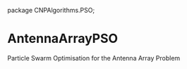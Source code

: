 
package CNPAlgorithms.PSO;

# AntennaArrayPSO
Particle Swarm Optimisation for the Antenna Array Problem
